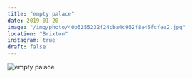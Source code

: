 ```yaml
---
title: "empty palace"
date: 2019-01-20
image: "/img/photo/40b5255232f24cba4c962f8e45fcfea2.jpg"
location: "Brixton"
instagram: true
draft: false
---
```


![empty palace](/img/photo/40b5255232f24cba4c962f8e45fcfea2.jpg)
